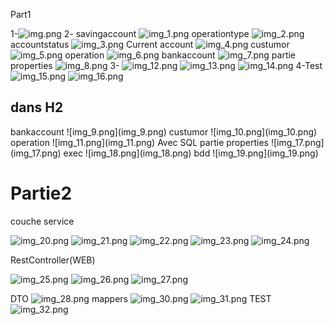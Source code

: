 Part1

1-![img.png](img.png)
2-
savingaccount
![img_1.png](img_1.png)
operationtype
![img_2.png](img_2.png)
accountstatus
![img_3.png](img_3.png)
Current account
![img_4.png](img_4.png)
custumor
![img_5.png](img_5.png)
operation
![img_6.png](img_6.png)
bankaccount
![img_7.png](img_7.png)
partie properties
![img_8.png](img_8.png)
3-
![img_12.png](img_12.png)
![img_13.png](img_13.png)
![img_14.png](img_14.png)
4-Test
![img_15.png](img_15.png)
![img_16.png](img_16.png)
<h2>dans H2</h2>
bankaccount
![img_9.png](img_9.png)
custumor
![img_10.png](img_10.png)
operation 
![img_11.png](img_11.png)
Avec SQL
partie properties
![img_17.png](img_17.png)
exec
![img_18.png](img_18.png)
bdd
![img_19.png](img_19.png)

<h1>Partie2</h1>
couche service

![img_20.png](img_20.png)
![img_21.png](img_21.png)
![img_22.png](img_22.png)
![img_23.png](img_23.png)
![img_24.png](img_24.png)

 RestController(WEB)

![img_25.png](img_25.png)
![img_26.png](img_26.png)
![img_27.png](img_27.png)

DTO
![img_28.png](img_28.png)
mappers
![img_30.png](img_30.png)
![img_31.png](img_31.png)
TEST
![img_32.png](img_32.png)



